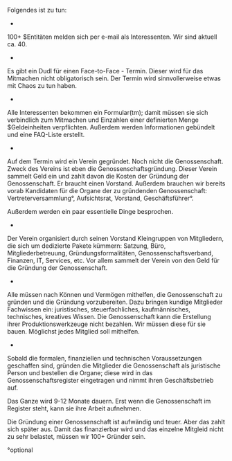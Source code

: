 Folgendes ist zu tun:

+
100+ $Entitäten melden sich per e-mail als Interessenten. Wir sind aktuell ca. 40. 

+
Es gibt ein Dudl für einen Face-to-Face - Termin. Dieser wird für das Mitmachen nicht obligatorisch sein. Der Termin wird sinnvollerweise etwas mit Chaos zu tun haben.

+
Alle Interessenten bekommen ein Formular(tm); damit müssen sie sich verbindlich zum Mitmachen und Einzahlen einer definierten Menge $Geldeinheiten verpflichten. Außerdem werden Informationen gebündelt und eine FAQ-Liste erstellt.

+
Auf dem Termin wird ein Verein gegründet. Noch nicht die Genossenschaft. Zweck des Vereins ist eben die Genossenschaftsgründung. Dieser Verein sammelt Geld ein und zahlt davon die Kosten der Gründung der Genossenschaft. Er braucht einen Vorstand. Außerdem brauchen wir bereits vorab Kandidaten für die Organe der zu gründenden Genossenschaft: Vertreterversammlung°, Aufsichtsrat, Vorstand, Geschäftsführer°.

Außerdem werden ein paar essentielle Dinge besprochen.

+
Der Verein organisiert durch seinen Vorstand Kleingruppen von Mitgliedern, die sich um dedizierte Pakete kümmern: Satzung, Büro, Mitgliederbetreuung, Gründungsformalitäten, Genossenschaftsverband, Finanzen, IT, Services, etc. Vor allem sammelt der Verein von den Geld für die Gründung der Genossenschaft. 

+
Alle müssen nach Können und Vermögen mithelfen, die Genossenschaft zu gründen und die Gründung vorzubereiten. Dazu bringen kundige Mitglieder Fachwissen ein: juristisches, steuerfachliches, kaufmännisches, technisches, kreatives Wissen. Die Genossenschaft kann die Erstellung ihrer Produktionswerkzeuge nicht bezahlen. Wir müssen diese für sie bauen. Möglichst jedes Mitglied soll mithelfen.

+
Sobald die formalen, finanziellen und technischen Voraussetzungen geschaffen sind, gründen die Mitglieder die Genossenschaft als juristische Person und bestellen die Organe; diese wird in das Genossenschaftsregister eingetragen und nimmt ihren Geschäftsbetrieb auf.  

Das Ganze wird 9-12 Monate dauern. Erst wenn die Genossenschaft im Register steht, kann sie ihre Arbeit aufnehmen.

Die Gründung einer Genossenschaft ist aufwändig und teuer. Aber das zahlt sich später aus. Damit das finanzierbar wird und das einzelne Mitgleid nicht zu sehr belastet, müssen wir 100+ Gründer sein.

°optional